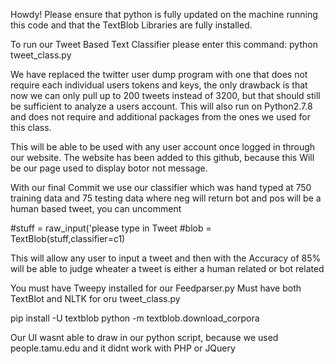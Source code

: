 Howdy! Please ensure that python is fully updated on the machine running this code and that the TextBlob Libraries are fully installed.

To run our Tweet Based Text Classifier please enter this command:
python tweet_class.py

We have replaced the twitter user dump program with one that does not require each individual users tokens and keys, the only drawback is that now we can only pull up to 200 tweets instead of 3200, but that should still be sufficient to analyze a users account. This will also run on Python2.7.8 and does not require and additional packages from the ones we used for this class.
  
This will be able to be used with any user account once logged in through our website.
The website has been added to this github, because this Will be our page used to display botor not message.

With our final Commit we use our classifier which was hand typed at 750 training data and 75 testing data where neg will return bot and pos will be a human based tweet, you can uncomment 

#stuff = raw_input('please type in Tweet
#blob = TextBlob(stuff,classifier=c1)

This will allow any user to input a tweet and then with the Accuracy of 85% will be able to judge wheater a tweet is either a human related or bot related

You must have Tweepy installed for our Feedparser.py
Must have both TextBlot and NLTK for oru tweet_class.py

pip install -U textblob
python -m textblob.download_corpora

Our UI wasnt able to draw in our python script, because we used people.tamu.edu and it didnt work with PHP or JQuery
